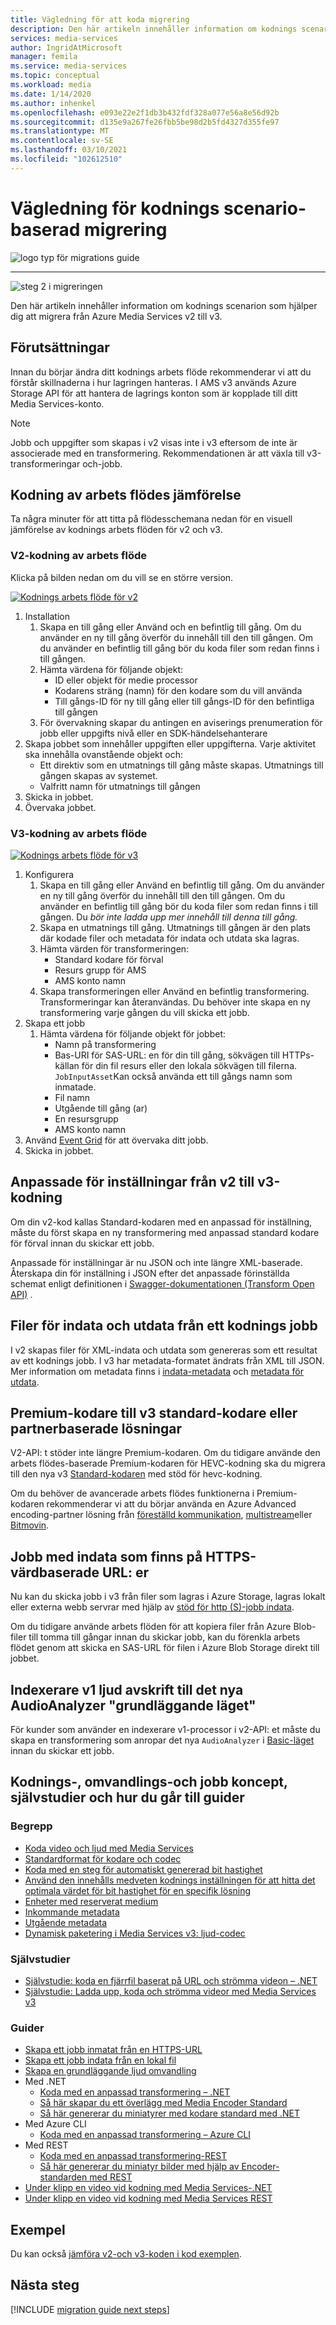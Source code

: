 ```yaml
---
title: Vägledning för att koda migrering
description: Den här artikeln innehåller information om kodnings scenarion som hjälper dig att migrera från Azure Media Services v2 till v3.
services: media-services
author: IngridAtMicrosoft
manager: femila
ms.service: media-services
ms.topic: conceptual
ms.workload: media
ms.date: 1/14/2020
ms.author: inhenkel
ms.openlocfilehash: e093e22e2f1db3b432fdf328a077e56a8e56d92b
ms.sourcegitcommit: d135e9a267fe26fbb5be98d2b5fd4327d355fe97
ms.translationtype: MT
ms.contentlocale: sv-SE
ms.lasthandoff: 03/10/2021
ms.locfileid: "102612510"
---
```

# <a name="encoding-scenario-based-migration-guidance"></a>Vägledning för kodnings scenario-baserad migrering

![logo typ för migrations guide](./media/migration-guide/azure-media-services-logo-migration-guide.svg)

<hr color="#5ea0ef" size="10">

![steg 2 i migreringen](./media/migration-guide/steps-4.svg)

Den här artikeln innehåller information om kodnings scenarion som hjälper dig att migrera från Azure Media Services v2 till v3.

## <a name="prerequisites"></a>Förutsättningar

Innan du börjar ändra ditt kodnings arbets flöde rekommenderar vi att du förstår skillnaderna i hur lagringen hanteras.  I AMS v3 används Azure Storage API för att hantera de lagrings konton som är kopplade till ditt Media Services-konto.

> [!NOTE]
> Jobb och uppgifter som skapas i v2 visas inte i v3 eftersom de inte är associerade med en transformering. Rekommendationen är att växla till v3-transformeringar och-jobb.

## <a name="encoding-workflow-comparison"></a>Kodning av arbets flödes jämförelse

Ta några minuter för att titta på flödesschemana nedan för en visuell jämförelse av kodnings arbets flöden för v2 och v3.

### <a name="v2-encoding-workflow"></a>V2-kodning av arbets flöde

Klicka på bilden nedan om du vill se en större version.

[![Kodnings arbets flöde för v2 ](./media/migration-guide/V2-pretty.svg)](./media/migration-guide/V2-pretty.svg#lightbox)

1. Installation
    1. Skapa en till gång eller Använd och en befintlig till gång. Om du använder en ny till gång överför du innehåll till den till gången. Om du använder en befintlig till gång bör du koda filer som redan finns i till gången.
    2. Hämta värdena för följande objekt:
        - ID eller objekt för medie processor
        - Kodarens sträng (namn) för den kodare som du vill använda
        - Till gångs-ID för ny till gång eller till gångs-ID för den befintliga till gången
    3. För övervakning skapar du antingen en aviserings prenumeration för jobb eller uppgifts nivå eller en SDK-händelsehanterare
2. Skapa jobbet som innehåller uppgiften eller uppgifterna. Varje aktivitet ska innehålla ovanstående objekt och:
    - Ett direktiv som en utmatnings till gång måste skapas.  Utmatnings till gången skapas av systemet.
    - Valfritt namn för utmatnings till gången
3. Skicka in jobbet.
4. Övervaka jobbet.

### <a name="v3-encoding-workflow"></a>V3-kodning av arbets flöde

[![Kodnings arbets flöde för v3](./media/migration-guide/V3-pretty.svg)](./media/migration-guide/V3-pretty.svg#lightbox)

1. Konfigurera
    1. Skapa en till gång eller Använd en befintlig till gång. Om du använder en ny till gång överför du innehåll till den till gången. Om du använder en befintlig till gång bör du koda filer som redan finns i till gången. Du *bör inte ladda upp mer innehåll till denna till gång.*
    1. Skapa en utmatnings till gång.  Utmatnings till gången är den plats där kodade filer och metadata för indata och utdata ska lagras.
    1. Hämta värden för transformeringen:
        - Standard kodare för förval
        - Resurs grupp för AMS
        - AMS konto namn
    1. Skapa transformeringen eller Använd en befintlig transformering.  Transformeringar kan återanvändas. Du behöver inte skapa en ny transformering varje gången du vill skicka ett jobb.
1. Skapa ett jobb
    1. Hämta värdena för följande objekt för jobbet:
        - Namn på transformering
        - Bas-URI för SAS-URL: en för din till gång, sökvägen till HTTPs-källan för din fil resurs eller den lokala sökvägen till filerna. `JobInputAsset`Kan också använda ett till gångs namn som inmatade.
        - Fil namn
        - Utgående till gång (ar)
        - En resursgrupp
        - AMS konto namn  
1. Använd [Event Grid](monitor-events-portal-how-to.md) för att övervaka ditt jobb.
1. Skicka in jobbet.

## <a name="custom-presets-from-v2-to-v3-encoding"></a>Anpassade för inställningar från v2 till v3-kodning

Om din v2-kod kallas Standard-kodaren med en anpassad för inställning, måste du först skapa en ny transformering med anpassad standard kodare för förval innan du skickar ett jobb.

Anpassade för inställningar är nu JSON och inte längre XML-baserade. Återskapa din för inställning i JSON efter det anpassade förinställda schemat enligt definitionen i [Swagger-dokumentationen (Transform Open API)](https://github.com/Azure/azure-rest-api-specs/blob/master/specification/mediaservices/resource-manager/Microsoft.Media/stable/2020-05-01/examples/transforms-create.json) .

## <a name="input-and-output-metadata-files-from-an-encoding-job"></a>Filer för indata och utdata från ett kodnings jobb

I v2 skapas filer för XML-indata och utdata som genereras som ett resultat av ett kodnings jobb. I v3 har metadata-formatet ändrats från XML till JSON. Mer information om metadata finns i [indata-metadata](input-metadata-schema.md) och [metadata för utdata](output-metadata-schema.md).

## <a name="premium-encoder-to-v3-standard-encoder-or-partner-based-solutions"></a>Premium-kodare till v3 standard-kodare eller partnerbaserade lösningar

V2-API: t stöder inte längre Premium-kodaren. Om du tidigare använde den arbets flödes-baserade Premium-kodaren för HEVC-kodning ska du migrera till den nya v3 [Standard-kodaren](media-encoder-standard-formats.md) med stöd för hevc-kodning.

Om du behöver de avancerade arbets flödes funktionerna i Premium-kodaren rekommenderar vi att du börjar använda en Azure Advanced encoding-partner lösning från [föreställd kommunikation](https://imaginecommunications.com), [multistream](https://www.telestream.net)eller [Bitmovin](https://bitmovin.com).

## <a name="jobs-with-inputs-that-are-on-https-hosted-urls"></a>Jobb med indata som finns på HTTPS-värdbaserade URL: er

Nu kan du skicka jobb i v3 från filer som lagras i Azure Storage, lagras lokalt eller externa webb servrar med hjälp av [stöd för http (S)-jobb indata](job-input-from-http-how-to.md).

Om du tidigare använde arbets flöden för att kopiera filer från Azure Blob-filer till tomma till gångar innan du skickar jobb, kan du förenkla arbets flödet genom att skicka en SAS-URL för filen i Azure Blob Storage direkt till jobbet.

## <a name="indexer-v1-audio-transcription-to-the-new-audioanalyzer-basic-mode"></a>Indexerare v1 ljud avskrift till det nya AudioAnalyzer "grundläggande läget"

För kunder som använder en indexerare v1-processor i v2-API: et måste du skapa en transformering som anropar det nya `AudioAnalyzer` i [Basic-läget](how-to-create-basic-audio-transform.md) innan du skickar ett jobb.

## <a name="encoding-transforms-and-jobs-concepts-tutorials-and-how-to-guides"></a>Kodnings-, omvandlings-och jobb koncept, självstudier och hur du går till guider

### <a name="concepts"></a>Begrepp

- [Koda video och ljud med Media Services](encoding-concept.md)
- [Standardformat för kodare och codec](media-encoder-standard-formats.md)
- [Koda med en steg för automatiskt genererad bit hastighet](autogen-bitrate-ladder.md)
- [Använd den innehålls medveten kodnings inställningen för att hitta det optimala värdet för bit hastighet för en specifik lösning](content-aware-encoding.md)
- [Enheter med reserverat medium](concept-media-reserved-units.md)
- [Inkommande metadata](input-metadata-schema.md)
- [Utgående metadata](output-metadata-schema.md)
- [Dynamisk paketering i Media Services v3: ljud-codec](dynamic-packaging-overview.md#audio-codecs-supported-by-dynamic-packaging)

### <a name="tutorials"></a>Självstudier

- [Självstudie: koda en fjärrfil baserat på URL och strömma videon – .NET](stream-files-dotnet-quickstart.md)
- [Självstudie: Ladda upp, koda och strömma videor med Media Services v3](stream-files-tutorial-with-api.md)

### <a name="how-to-guides"></a>Guider

- [Skapa ett jobb inmatat från en HTTPS-URL](job-input-from-http-how-to.md)
- [Skapa ett jobb indata från en lokal fil](job-input-from-local-file-how-to.md)
- [Skapa en grundläggande ljud omvandling](how-to-create-basic-audio-transform.md)
- Med .NET
  - [Koda med en anpassad transformering – .NET](customize-encoder-presets-how-to.md)
  - [Så här skapar du ett överlägg med Media Encoder Standard](how-to-create-overlay.md)
  - [Så här genererar du miniatyrer med kodare standard med .NET](media-services-generate-thumbnails-dotnet.md)
- Med Azure CLI
  - [Koda med en anpassad transformering – Azure CLI](custom-preset-cli-howto.md)
- Med REST
  - [Koda med en anpassad transformering-REST](custom-preset-rest-howto.md)
  - [Så här genererar du miniatyr bilder med hjälp av Encoder-standarden med REST](media-services-generate-thumbnails-rest.md)
- [Under klipp en video vid kodning med Media Services-.NET](subclip-video-dotnet-howto.md)
- [Under klipp en video vid kodning med Media Services REST](subclip-video-rest-howto.md)

## <a name="samples"></a>Exempel

Du kan också [jämföra v2-och v3-koden i kod exemplen](migrate-v-2-v-3-migration-samples.md).

## <a name="next-steps"></a>Nästa steg

[!INCLUDE [migration guide next steps](./includes/migration-guide-next-steps.md)]
